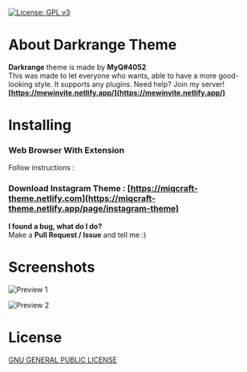 [![License: GPL v3](https://img.shields.io/badge/License-GPLv3-blue.svg)](https://www.gnu.org/licenses/gpl-3.0)

# About Darkrange Theme
**Darkrange** theme is made by **MyQ#4052**<br>
This was made to let everyone who wants, able to have a more good-looking style. It supports any plugins.
Need help? Join my server! **[https://mewinvite.netlify.app/](https://mewinvite.netlify.app/)**

# Installing
### Web Browser With Extension
Follow instructions :
### Download Instagram Theme : [https://miqcraft-theme.netlify.com](https://miqcraft-theme.netlify.app/page/instagram-theme)


**I found a bug, what do I do?**<br>Make a **Pull Request / Issue** and tell me :)

# Screenshots
![Preview 1](https://miqcraft-theme.netlify.app/assets/img/ig1.png)

![Preview 2](https://miqcraft-theme.netlify.app/assets/img/ig2.png)


# License
[ GNU GENERAL PUBLIC LICENSE ](https://github.com/MIQCRAFT/Darkrange-GoogleClassroom-Theme/blob/main/LICENSE)
